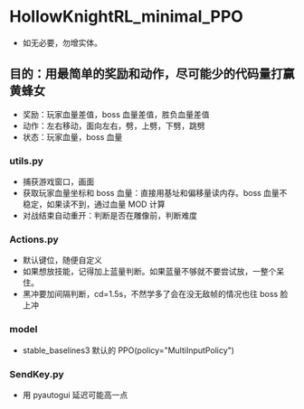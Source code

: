 # HollowKnightRL_minimal_PPO
- 如无必要，勿增实体。

## 目的：用最简单的奖励和动作，尽可能少的代码量打赢黄蜂女
- 奖励：玩家血量差值，boss 血量差值，胜负血量差值
- 动作：左右移动，面向左右，劈，上劈，下劈，跳劈
- 状态：玩家血量，boss 血量

### utils.py
- 捕获游戏窗口，画面
- 获取玩家血量坐标和 boss 血量：直接用基址和偏移量读内存。boss 血量不稳定，如果读不到，通过血量 MOD 计算
- 对战结束自动重开：判断是否在雕像前，判断难度

### Actions.py
- 默认键位，随便自定义
- 如果想放技能，记得加上蓝量判断。如果蓝量不够就不要尝试放，一整个呆住。
- 黑冲要加间隔判断，cd=1.5s，不然学多了会在没无敌帧的情况也往 boss 脸上冲

### model
- stable_baselines3 默认的 PPO(policy="MultiInputPolicy")

### SendKey.py
- 用 pyautogui 延迟可能高一点
